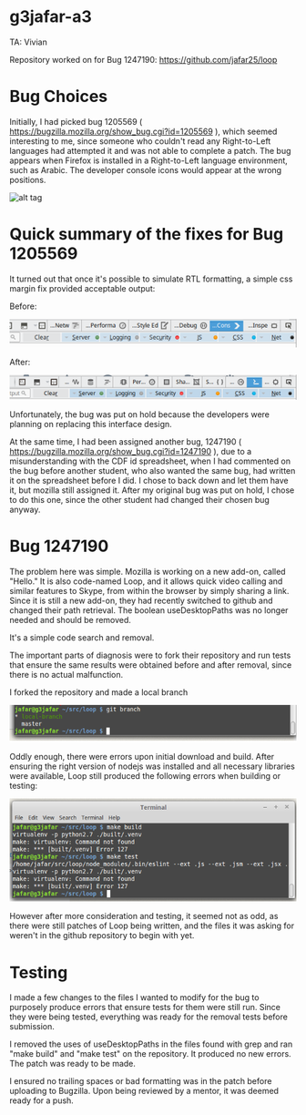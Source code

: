 # g3jafar-a3

TA: Vivian

Repository worked on for Bug 1247190: https://github.com/jafar25/loop
# Bug Choices

Initially, I had picked bug 1205569 ( https://bugzilla.mozilla.org/show_bug.cgi?id=1205569 ), which seemed interesting to me, since someone who couldn't read any Right-to-Left languages had attempted it and was not able to complete a patch. The bug appears when Firefox is installed in a Right-to-Left language environment, such as Arabic. The developer console icons would appear at the wrong positions.

![alt tag](https://bug1205569.bmoattachments.org/attachment.cgi?id=8662229)

# Quick summary of the fixes for Bug 1205569

It turned out that once it's possible to simulate RTL formatting, a simple css margin fix provided acceptable output:

Before:

![alt tag](https://github.com/csc302-2016-spring/g3jafar-a3/blob/master/screenshots/rtl.before.png)

After:

![alt tag](https://github.com/csc302-2016-spring/g3jafar-a3/blob/master/screenshots/rtl.after.png)

Unfortunately, the bug was put on hold because the developers were planning on replacing this interface design.

At the same time, I had been assigned another bug, 1247190 ( https://bugzilla.mozilla.org/show_bug.cgi?id=1247190 ), due to a misunderstanding with the CDF id spreadsheet, when I had commented on the bug before another student, who also wanted the same bug, had written it on the spreadsheet before I did. I chose to back down and let them have it, but mozilla still assigned it. After my original bug was put on hold, I chose to do this one, since the other student had changed their chosen bug anyway.

# Bug 1247190

The problem here was simple. Mozilla is working on a new add-on, called "Hello." It is also code-named Loop, and it allows quick video calling and similar features to Skype, from within the browser by simply sharing a link. Since it is still a new add-on, they had recently switched to github and changed their path retrieval. The boolean useDesktopPaths was no longer needed and should be removed.

It's a simple code search and removal.

The important parts of diagnosis were to fork their repository and run tests that ensure the same results were obtained before and after removal, since there is no actual malfunction.

I forked the repository and made a local branch

![alt tag](https://github.com/csc302-2016-spring/g3jafar-a3/blob/master/screenshots/screenshot.1.png)

Oddly enough, there were errors upon initial download and build. After ensuring the right version of nodejs was installed and all necessary libraries were available, Loop still produced the following errors when building or testing:

![alt tag](https://github.com/csc302-2016-spring/g3jafar-a3/blob/master/screenshots/screenshot.2.png)

However after more consideration and testing, it seemed not as odd, as there were still patches of Loop being written, and the files it was asking for weren't in the github repository to begin with yet.

# Testing

I made a few changes to the files I wanted to modify for the bug to purposely produce errors that ensure tests for them were still run. Since they were being tested, everything was ready for the removal tests before submission.

I removed the uses of useDesktopPaths in the files found with grep and ran "make build" and "make test" on the repository. It produced no new errors. The patch was ready to be made.

I ensured no trailing spaces or bad formatting was in the patch before uploading to Bugzilla. Upon being reviewed by a mentor, it was deemed ready for a push.
